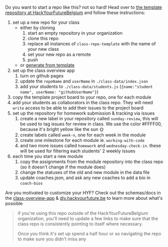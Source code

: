 Do you want to start a repo like this? not so hard! Head over to [the template repository at HackYourFutureBelgium](https://github.com/HackYourFutureBelgium/class-repo-template/) and follow these instructions:

1. set up a new repo for your class
    * either by cloning
        1. start an empty repository in your organization
        1. clone this repo
        1. replace all instances of `class-repo-template` with the name of your new class
        1. set your new repo as a remote
        1. push
    * or [generate from template](https://help.github.com/en/github/creating-cloning-and-archiving-repositories/creating-a-repository-from-a-template)
1. set up the class overview app
    1. turn on github pages
    1. update the `repoName` and `userName` in `./class-data/index.json`
    1. add your students to `./class-data/students.js` (`{name:"student name", userName: "githubUserName"}`)
1. copy the template project board to your repo, one for each module
1. add your students as collaborators in the class repo.  They will need `write` access to be able to add their issues to the project board
1. set up the repository for homework submission & tracking via issues
    1. create a new label in your repository called `sunday-review`, this will be used to tag issues for review in class. We use the color #FFFF00, because it's bright yellow like the sun 🌞
    1. create labels called `week-n`, one for each week in the module
    1. create one milestone for each module ie. `working-with-code`
    1. and two more issues called `homework` and `wednesday-check-in`. these will be used for filtering each students' 2 weekly issues
1. each time you start a new module
    1. copy the assignments from the module repository into the class repo (so it doesn't change if the module does)
    1. change the statuses of the old and new module in the data file
    1. update coaches.json, and ask any new coaches to add a bio in `coach-bios`

Are you motivated to customize your HYF?  Check out the schemas/docs in the [class-overview-app](https://github.com/HackYourFutureBelgium/class-overview-app) & [diy.hackyourfuture.be](https://diy.hackyourfuture.be) to learn more about what's possible

> if you're using this repo outside of the HackYourFutureBelgium organization, you'll need to update a few links to make sure that the class repo is consistently pointing to itself where necessary.
>
> Once you think it's set up spend a half hour or so navigating the repo to make sure you didn't miss any
